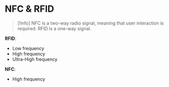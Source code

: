 # NFC & RFID

>[!info]
>NFC is a two-way radio signal, meaning that user interaction is required. RFID is a one-way signal.

**RFID**:
- Low frequency
- High frequency
- Ultra-High frequency

**NFC**:
- High frequency
